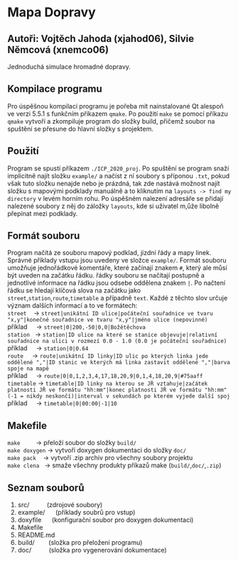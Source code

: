 # Mapa Dopravy
## Autoři: Vojtěch Jahoda (xjahod06), Silvie Němcová (xnemco06)
Jednoduchá simulace hromadné dopravy.

## Kompilace programu
Pro úspěšnou kompilaci programu je pořeba mít nainstalované Qt alespoň ve verzi 5.5.1 s funkčním příkazem `qmake`. Po použití `make` se pomocí příkazu `qmake` vytvoří a zkompiluje program do složky build, přičemž soubor na spuštění se přesune do hlavní složky s projektem.

## Použití
Program se spustí příkazem `./ICP_2020_proj`. Po spuštění se program snaží implicitně najít složku `example/` a načíst z ní soubory s příponou `.txt`, pokud však tuto složku nenajde nebo je prázdná, tak zde nastává možnost najít složku s mapovými podklady manuálně a to kliknutím na `layouts -> find my directory` v levém horním rohu. Po úspěšném nalezení adresáře se přidají nalezené soubory z něj do záložky `layouts`, kde si uživatel m,ůže libolně přepínat mezi podklady.

## Formát souboru
Program načítá ze souboru mapový podklad, jízdní řády a mapy linek. Správné příklady vstupu jsou uvedeny ve složce `example/`.
Formát souboru umožňuje jednořádkové komentáře, které začínají znakem `#`, který ale můsí být uveden na začátku řádku. řádky souboru se načítají postupně a jednotlivé informace na řádku jsou odsebe oddělena znakem `|`. Po načtení řádku se hledají klíčová slova na začátku jako `street`,`station`,`route`,`timetable` a případně `text`. Každé z těchto slov určuje význam dalších informací a to ve formátech:  
`street`&nbsp;&nbsp;&nbsp;&nbsp;-> `street|unikátní ID ulice|počáteční souřadnice ve tvaru "x,y"|konečné souřadnice ve tvaru "x,y"|jméno ulice (nepovinné)`  
příklad&nbsp;&nbsp;&nbsp;&nbsp;&nbsp;-> `street|0|200,-50|0,0|Božětěchova`  
`station`&nbsp;&nbsp;&nbsp;-> `station|ID ulice na které se stanice objevuje|relativní souřadnice na ulici v rozmezí 0.0 - 1.0 (0.0 je počáteční souřadnice)`  
příklad&nbsp;&nbsp;&nbsp;&nbsp;&nbsp;-> `station|0|0.64`  
`route`&nbsp;&nbsp;&nbsp;&nbsp;&nbsp;-> `route|unikátní ID linky|ID ulic po kterých linka jede oddělené ","|ID stanic ve kterých má linka zastavit oddělené ","|barva spoje na mapě`  
příklad&nbsp;&nbsp;&nbsp;&nbsp;&nbsp;-> `route|0|0,1,2,3,4,17,18,20,9|0,1,4,18,20,9|#75aaff`  
`timetable`&nbsp;-> `timetable|ID linky na kterou se JŘ vztahuje|začátek platnosti JŘ ve formátu "hh:mm"|konec platnosti JŘ ve formátu "hh:mm" (-1 = nikdy neskončí)|interval v sekundách po kterém vyjede další spoj`  
příklad&nbsp;&nbsp;&nbsp;&nbsp;&nbsp;-> `timetable|0|00:00|-1|10`  

## Makefile
`make`&nbsp;&nbsp;&nbsp;&nbsp;&nbsp;&nbsp;&nbsp;&nbsp;&nbsp;-> přeloží soubor do složky `build/`  
`make doxygen`&nbsp;-> vytvoří doxygen dokumentaci do složky `doc/`  
`make pack`&nbsp;&nbsp;&nbsp;&nbsp;-> vytvoří .zip archiv pro všechny soubory projektu  
`make clena`&nbsp;&nbsp;&nbsp;-> smaže všechny produkty příkazů make (`build/`,`doc/`,`.zip`)  

## Seznam souborů
1. src/&nbsp;&nbsp;&nbsp;&nbsp;&nbsp;&nbsp;&nbsp;&nbsp;&nbsp;&nbsp;(zdrojové soubory)
2. example/&nbsp;&nbsp;&nbsp;&nbsp;&nbsp;&nbsp;(příklady soubrů pro vstup)
3. doxyfile&nbsp;&nbsp;&nbsp;&nbsp;&nbsp;&nbsp;(konfigurační soubor pro doxygen dokumentaci)
4. Makefile
5. README.md
6. build/&nbsp;&nbsp;&nbsp;&nbsp;&nbsp;&nbsp;&nbsp;&nbsp;(složka pro přeložení programu)
7. doc/&nbsp;&nbsp;&nbsp;&nbsp;&nbsp;&nbsp;&nbsp;&nbsp;&nbsp;&nbsp;(složka pro vygenerování dokumentace)
